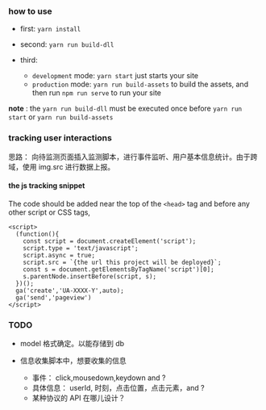 ### how to use

* first: `yarn install`
* second: `yarn run build-dll`
* third: 
	
	* `development` mode: `yarn start` just starts your site
	* `production` mode: `yarn run build-assets` to build the assets, and then run `npm run serve` to run your site

**note** : the `yarn run build-dll` must be executed once before `yarn run start` or `yarn run build-assets` 


### tracking user interactions

思路： 向待监测页面插入监测脚本，进行事件监听、用户基本信息统计。由于跨域，使用 img.src 进行数据上报。

#### the js tracking snippet

The code should be added near the top of the `<head>` tag and before any other script or CSS tags,

```
<script>
  (function(){
    const script = document.createElement('script');
    script.type = 'text/javascript';
    script.async = true;
    script.src = `{the url this project will be deployed}`;
    const s = document.getElementsByTagName('script')[0];
    s.parentNode.insertBefore(script, s);
  })();
  ga('create','UA-XXXX-Y',auto);
  ga('send','pageview')
</script>
```

### TODO

* model 格式确定。以能存储到 db
* 信息收集脚本中，想要收集的信息
  
  * 事件： click,mousedown,keydown and ?
  * 具体信息： userId, 时刻，点击位置，点击元素，and ?
  * 某种协议的 API 在哪儿设计？



